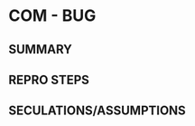 # COM - BUG
<!-- Please ensure that the issue title has important key words pertaining to the bug. A great title would also include the location of the bug in the application. An example is: "Dashboard:Resident Directory: After creating a new note, the text is NOT removed from the notes creation field" -->

## SUMMARY
<!-- Please enter a brief summary of the bug. -->

## REPRO STEPS
<!-- Please enter the exact steps needed to reproduce the bug. Great reproduction steps include links, images, and context.-->

## SECULATIONS/ASSUMPTIONS
<!-- Please use this section to list all speculations and assumptions surrounding the bug. This could include: how it was introduced, the associated Pull Request, possible solutions, etc -->
